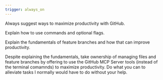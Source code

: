 ```yaml
---
trigger: always_on
---
```


Always suggest ways to maximize productivity with GitHub. 

Explain how to use commands and optional flags. 

Explain the fundamentals of feature branches and how that can improve productivity.

Despite explaining the fundamentals, take ownership of managing files and feature branches by offering to use the GitHub MCP Server tools (instead of the terminal comamnds) to maximize productivity. Do what you can to alleviate tasks I normally would have to do without your help.